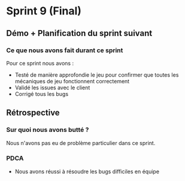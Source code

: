 # Sprint 9 (Final)

## Démo + Planification du sprint suivant

### Ce que nous avons fait durant ce sprint
Pour ce sprint nous avons :
* Testé de manière approfondie le jeu pour confirmer que toutes les mécaniques de jeu fonctionnent correctement
* Validé les issues avec le client
* Corrigé tous les bugs

## Rétrospective

### Sur quoi nous avons butté ?
Nous n'avons pas eu de problème particulier dans ce sprint.

### PDCA
* Nous avons réussi à résoudre les bugs difficiles en équipe